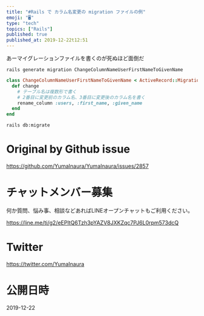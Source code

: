 ```yaml
---
title: "#Rails で カラム名変更の migration ファイルの例"
emoji: "🖥"
type: "tech"
topics: ["Rails"]
published: true
published_at: 2019-12-22t12:51
---
```


あーマイグレーションファイルを書くのが死ぬほど面倒だ

```
rails generate migration ChangeColumnNameUserFirstNameToGivenName
```

```rb
class ChangeColumnNameUserFirstNameToGivenName < ActiveRecord::Migration[5.2]
  def change
    # テーブル名は複数形で書く
    # 2番目に変更前のカラム名、3番目に変更後のカラム名を書く
    rename_column :users, :first_name, :given_name
  end
end

```

```
rails db:migrate
```

# Original by Github issue

https://github.com/YumaInaura/YumaInaura/issues/2857








<!-- Update From Qiita API -->

# チャットメンバー募集


何か質問、悩み事、相談などあればLINEオープンチャットもご利用ください。

https://line.me/ti/g2/eEPltQ6Tzh3pYAZV8JXKZqc7PJ6L0rpm573dcQ





# Twitter


https://twitter.com/YumaInaura


<!-- Update From Qiita API -->



# 公開日時

2019-12-22
